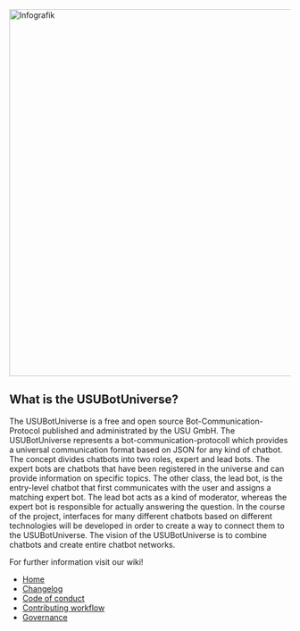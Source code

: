 <img width="657" alt="Infografik" src="https://user-images.githubusercontent.com/84908019/127643470-aaf31384-da98-4352-8702-bea73f3a2849.PNG">


What is the USUBotUniverse?
--------------------------
The USUBotUniverse is a free and open source Bot-Communication-Protocol published and administrated by the USU GmbH.
The USUBotUniverse represents a bot-communication-protocoll which provides a universal communication format based on JSON for any kind of chatbot.
The concept divides chatbots into two roles, expert and lead bots.
The expert bots are chatbots that have been registered in the universe and can provide information on specific topics.
The other class, the lead bot, is the entry-level chatbot that first communicates with the user and assigns a matching expert bot.
The lead bot acts as a kind of moderator, whereas the expert bot is responsible for actually answering the question.
In the course of the project, interfaces for many different chatbots based on different technologies will be developed in order to create a way to connect them to the USUBotUniverse.
The vision of the USUBotUniverse is to combine chatbots and create entire chatbot networks.

For further information visit our wiki!
* [Home](https://github.com/USUBotUniverse/USUBotUniverse/wiki)
* [Changelog](https://github.com/USUBotUniverse/USUBotUniverse/wiki/Changelog)
* [Code of conduct](https://github.com/USUBotUniverse/USUBotUniverse/wiki/Code-of-conduct)
* [Contributing workflow](https://github.com/USUBotUniverse/USUBotUniverse/wiki/Contributing-workflow)
* [Governance](https://github.com/USUBotUniverse/USUBotUniverse/wiki/Governance)
